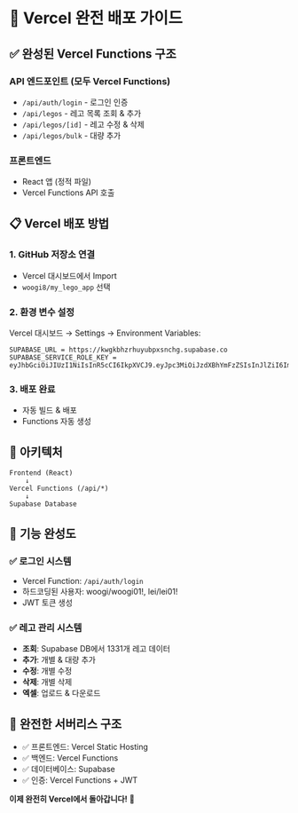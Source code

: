 # 🚀 Vercel 완전 배포 가이드

## ✅ **완성된 Vercel Functions 구조**

### **API 엔드포인트 (모두 Vercel Functions)**
- `/api/auth/login` - 로그인 인증
- `/api/legos` - 레고 목록 조회 & 추가
- `/api/legos/[id]` - 레고 수정 & 삭제  
- `/api/legos/bulk` - 대량 추가

### **프론트엔드**
- React 앱 (정적 파일)
- Vercel Functions API 호출

## 📋 **Vercel 배포 방법**

### **1. GitHub 저장소 연결**
- Vercel 대시보드에서 Import
- `woogi8/my_lego_app` 선택

### **2. 환경 변수 설정**
Vercel 대시보드 → Settings → Environment Variables:

```
SUPABASE_URL = https://kwgkbhzrhuyubpxsnchg.supabase.co
SUPABASE_SERVICE_ROLE_KEY = eyJhbGciOiJIUzI1NiIsInR5cCI6IkpXVCJ9.eyJpc3MiOiJzdXBhYmFzZSIsInJlZiI6Imt3Z2tiaHpyaHV5dWJweHNuY2hnIiwicm9sZSI6InNlcnZpY2Vfcm9sZSIsImlhdCI6MTcyMzE5MjQ5MSwiZXhwIjoyMDM4NzY4NDkxfQ.YOUR_SERVICE_ROLE_KEY
```

### **3. 배포 완료**
- 자동 빌드 & 배포
- Functions 자동 생성

## 🔧 **아키텍처**

```
Frontend (React)
    ↓
Vercel Functions (/api/*)
    ↓
Supabase Database
```

## 🎯 **기능 완성도**

### ✅ **로그인 시스템**
- Vercel Function: `/api/auth/login`
- 하드코딩된 사용자: woogi/woogi01!, lei/lei01!
- JWT 토큰 생성

### ✅ **레고 관리 시스템**
- **조회**: Supabase DB에서 1331개 레고 데이터
- **추가**: 개별 & 대량 추가
- **수정**: 개별 수정
- **삭제**: 개별 삭제
- **엑셀**: 업로드 & 다운로드

## 🚀 **완전한 서버리스 구조**
- ✅ 프론트엔드: Vercel Static Hosting
- ✅ 백엔드: Vercel Functions
- ✅ 데이터베이스: Supabase
- ✅ 인증: Vercel Functions + JWT

**이제 완전히 Vercel에서 돌아갑니다!** 🎉